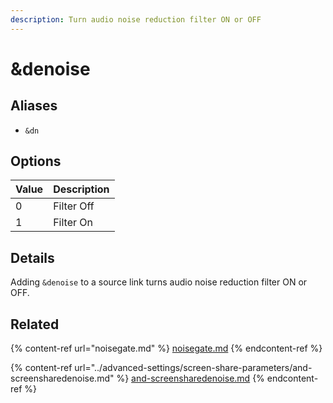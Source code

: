 ```yaml
---
description: Turn audio noise reduction filter ON or OFF
---
```


# \&denoise

## Aliases

* `&dn`

## Options

| Value | Description |
| ----- | ----------- |
| 0     | Filter Off  |
| 1     | Filter On   |

## Details

Adding `&denoise` to a source link turns audio noise reduction filter ON or OFF.

## Related

{% content-ref url="noisegate.md" %}
[noisegate.md](noisegate.md)
{% endcontent-ref %}

{% content-ref url="../advanced-settings/screen-share-parameters/and-screensharedenoise.md" %}
[and-screensharedenoise.md](../advanced-settings/screen-share-parameters/and-screensharedenoise.md)
{% endcontent-ref %}
